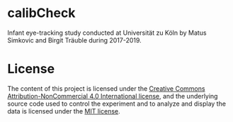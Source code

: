 # calibCheck
Infant eye-tracking study conducted at Universität zu Köln by Matus Simkovic and Birgit Träuble during 2017-2019.

# License

The content of this project is licensed under the [Creative Commons Attribution-NonCommercial 4.0 International license](http://creativecommons.org/licenses/by-nc/4.0/deed.en_US), and the underlying source code used to control the experiment and to analyze and display the data is licensed under the [MIT license](http://opensource.org/licenses/mit-license.php).
